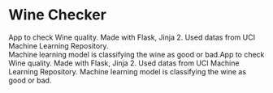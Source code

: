 # Wine Checker
 App to check Wine quality. Made with Flask, Jinja 2. Used datas from UCI Machine Learning Repository.</br> Machine learning model is classifying the wine as good or bad.App to check Wine quality. Made with Flask, Jinja 2. Used datas from UCI Machine Learning Repository. Machine learning model is classifying the wine as good or bad.
